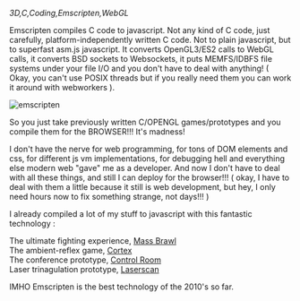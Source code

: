 _3D,C,Coding,Emscripten,WebGL_

Emscripten compiles C code to javascript. Not any kind of C code, just carefully, platform-independently written C code. Not to plain javascript, but to superfast asm.js javascript. It converts OpenGL3/ES2 calls to WebGL calls, it converts BSD sockets to Websockets, it puts MEMFS/IDBFS file systems under your file I/O and you don't have to deal with anything! ( Okay, you can't use POSIX threads but if you really need them you can work it around with webworkers ).

![emscripten](/images/20161007_emscripten.png)

So you just take previously written C/OPENGL games/prototypes and you compile them for the BROWSER!!! It's madness!

I don't have the nerve for web programming, for tons of DOM elements and css, for different js vm implementations, for debugging hell and everything else modern web "gave" me as a developer. And now I don't have to deal with all these things, and still I can deploy for the browser!!! ( okay, I have to deal with them a little because it still is web development, but hey, I only need hours now to fix something strange, not days!!! )

I already compiled a lot of my stuff to javascript with this fantastic technology :

The ultimate fighting experience, [Mass Brawl](/downloads/brawl/index.html)  
The ambient-reflex game, [Cortex](/downloads/cortex/index.html)  
The conference prototype, [Control Room](/downloads/controlroom/index.html)  
Laser trinagulation prototype, [Laserscan](/downloads/laserscan/index.html)  

IMHO Emscripten is the best technology of the 2010's so far.